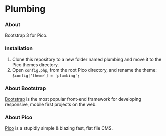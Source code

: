 # Plumbing

### About

Bootstrap 3 for Pico.

### Installation

1. Clone this repository to a new folder named plumbing and move it to the Pico themes directory.
2. Open `config.php`, from the root Pico directory, and rename the theme: `$config['theme'] = 'plumbing';`

### About Bootstrap

[Bootstrap](http://getbootstrap.com/) is the most popular front-end framework for developing responsive, mobile first projects on the web.

### About Pico

[Pico](http://picocms.org/) is a stupidly simple & blazing fast, flat file CMS.
